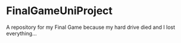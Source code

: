 # FinalGameUniProject
A repository for my Final Game because my hard drive died and I lost everything...
